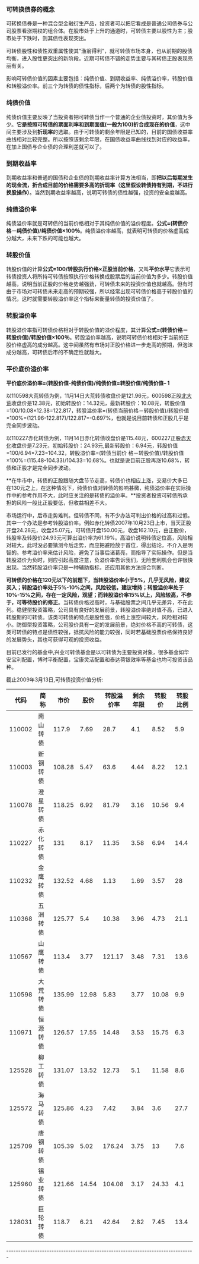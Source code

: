 ### 可转换债券的概念

可转换债券是一种混合型金融衍生产品，投资者可以把它看成是普通公司债券与公司股票看涨期权的组合体。在股市处于上升的通道时，可转债主要以股性为主；股市处于下跌时，则其债性表现突出。

可转债股性和债性双重属性使其"渔翁得利"，就可转债市场本身，也从前期的股债均衡，进入股性更突出的新阶段。近期可转债不错的走势主要与其转债正股表现亮丽有关。

影响可转债价值的因素主要包括：纯债价值、到期收益率、纯债溢价率，转股价值和转股溢价率。前三个为转债的债性指标，后两个为转债的股性指标。

### 纯债价值

纯债价值主要反映了当投资者把可转债当作一个普通的企业债投资时，其价值为多少。**它是按照可转债的票面利率和到期面值(一般为100)折合成现在的价值**，这中间主要涉及到**折现率**的选取。由于可转债的剩余年限是已知的，目前的国债收益率曲线相对比较完整。所以按照该剩余年限，在国债收益率曲线找到对应的收益率，在加上国债与企业债的合理利差就可以了。

### 到期收益率

到期收益率和普通的国债和企业债的到期收益率计算方法相当，即**把以后每期发生的现金流，折合成目前的价格需要多高的折现率（这里假设转债持有到期，不进行换股操作）**。当然到期收益率越高，说明可转债的债性越强，投资的安全度越高。

### 纯债溢价率

纯债溢价率就是可转债的当前价格相对于其纯债价值的溢价程度。**公式=(转债价格－纯债价值)/纯债价值×100％**。纯债溢价率越高，就表明可转债的价格虚高成分越大，未来下跌的可能也越大。

### 转股价值

转股价值的计算**公式=100/转股执行价格×正股当前价格**，又叫**平价水平**它表示可转债投资人将所持可转债按照执行价格转换成股票后的当前价值为多少。转股价值越高，说明当前正股的价格走势越强劲，可转债未来的投资价值也就越高。但有时由于市场对可转债未来走高的预期较强，所以经常出现可转债价格高于转股价值的情况，这时就需要转股溢价率这个指标来衡量转债的投资价值了。

### 转股溢价率

转股溢价率指可转债价格相对于转股价值的溢价程度，其计算**公式=(转债价格－转股价值)/转股价值×100％**。转股溢价率越高，说明可转债价格相对于当前的正股价格虚高的成分越高。这中间虽然有市场对正股价格进一步走高的预期，但泡沫成分越高，可转债后市的不确定性就越大。

### 平价底价溢价率 

**平价底价溢价率=(转股价值-纯债价值)/纯债价值=转股价值/纯债价值– 1**

 

以110598大荒转债为例，11月14日大荒转债收盘价是121.96元，600598正股[北大荒](http://quote.eastmoney.com/flash/flsrec.html?code=sh600598)收盘价是12.38元，初始转股价：14.32元，最新转股价：10.08元，转股价值=100/10.08×12.38=122.817，转股溢价率=(转债当前价格－转股价值)/转股价值×100%=(121.96-122.817)/122.817=-0.697%，也就是说目前转债和正股几乎是完全同步波动。

以110227赤化转债为例，11月14日赤化转债收盘价是115.48元，600227正股[赤天化](http://quote.eastmoney.com/flash/flsrec.html?code=sh600227)收盘价是7.23元，初始转股价：24.93元,最新转股价：6.94元，转股价值=100/6.94×7.23=104.32，转股溢价率=(转债当前价 格－转股价值)/转股价值×100%=(115.48-104.33)/104.33=10.68%。也就是说目前正股再涨10.68%，转债和正股才是完全同步波动。

**在牛市中，转债的正股跟随大盘节节走高，转债价也相应上涨，交易价大多已在130元之上，在这种情况下，纯债价值对转债的影响甚微，纯债溢价率在实际操作中的参考作用不大，此时应关注的是转债的溢价率。**投资者投资可转债所承担的风险一般比正股要低，但收益相差不大。

市场运行中，后市走势难判。但转债不同，有不少办法可判出价格的过高和过低。其中一个办法是参考转股溢价率。例如赤化转债2007年10月23日上市，当天正股开盘24.28元，收盘25.07元，可转债开盘150.00元，收盘162.10元，由正股价，转股率及转股价24.93元可算出溢价率为61.19%。高溢价说明转债定位高，风险相对较大。此时没必要猜测今后走势，而应把避险放于首位，得出结论，不介入是明智的。参考溢价率来估计风险，避免了当事后诸葛亮，而指导了实际操作。但是当转股溢价为负时，则应引起高度注意，负溢价率告诉我们，无险套利机会也许很快出现。当然转股溢价率只是一种辅助指标，还应用其他方法综合判断。  

**可转债的价格在120元以下的前题下，当转股溢价率小于5%，几乎无风险，建议买入；转股溢价率处于5%-10%之间，风险较低，建议增持；转股溢价率处于10%-15%之间，存在一定风险，观望；而转股溢价率15%以上，风险较高，不参于，可等待股价的修正**。当转债价格过高时，与基础股票之间几乎无差异，不在此列。稳健型投资策略，公司具有良好的发展前景，转股溢价率绝对值不高，已进入转股期的可转债。该类可转债的特点是股性强，价格上涨空间较大，风险相对较小。防御型投资策略，公司股价具有一定的发展前景，绝对价格不高的可转债，这类可转债的特点是债性较强，抵抗风险的能力较强，同时若基础股票价格保持良好的发展势头，其也可获得可观的投资收益。

目前已发行的基金中,兴业可转债基金是以可转债为主要投资对象，很多基金如华安宝利配置，博时平衡配置，宝康灵活配置和泰达荷银效率等基金也均可投资该品种。

截止2009年3月13日,可转债投资价值分析:

| 代码   | 简称     | 市价   | 股价  | 转股溢价率 | 剩余年限 | 转股价 | 转股比例 |
| ------ | -------- | ------ | ----- | ---------- | -------- | ------ | -------- |
| 110002 | 南山转债 | 117.9  | 7.69  | 28.7       | 4.1      | 8.52   | 5.9      |
| 110003 | 新钢转债 | 108.28 | 5.47  | 63.6       | 4.44     | 8.22   | 12.1     |
| 110078 | 澄星转债 | 118.25 | 6.92  | 81.79      | 3.16     | 10.56  | 9.4      |
| 110227 | 赤化转债 | 131    | 8.17  | 11.35      | 3.58     | 6.94   | 14.4     |
| 110232 | 金鹰转债 | 132.52 | 4.68  | 1.13       | 1.69     | 3.57   | 28       |
| 110368 | 五洲转债 | 125.77 | 5.4   | 10.38      | 3.96     | 4.73   | 21.1     |
| 110567 | 山鹰转债 | 113.4  | 3.77  | 121.17     | 3.48     | 7.31   | 13.6     |
| 110598 | 大荒转债 | 135.99 | 12.98 | 5.83       | 3.77     | 10.08  | 9.9      |
| 110971 | 恒源转债 | 126.57 | 17.55 | 14.48      | 3.53     | 15.75  | 6.3      |
| 125528 | 柳工转债 | 131.07 | 13.52 | 12.73      | 5.1      | 11.58  | 8.6      |
| 125572 | 海马转债 | 125.86 | 4.23  | 7.42       | 3.84     | 3.6    | 27.7     |
| 125709 | 唐钢转债 | 105.39 | 5.02  | 176.24     | 3.75     | 13     | 7.6      |
| 125960 | 锡业转债 | 121.66 | 14.54 | 104.08     | 3.17     | 24.33  | 4.1      |
| 128031 | 巨轮转债 | 118.7  | 6.21  | 42.64      | 2.82     | 7.45   | 13.4     |

\-------------------------------------------------------------------------------